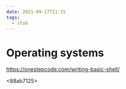 ```yaml
---
date: 2021-09-17T21:15
tags: 
  - stub
---
```


# Operating systems

https://onestepcode.com/writing-basic-shell/

<88ab7125>
